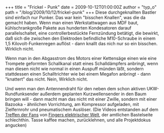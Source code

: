 +++
title = "Frickel - Punk"
date = 2009-10-12T01:00:00Z
author = "typ_o"
path = "/blog/2009/10/12/frickel-punk"
+++
Diese durchgeknallten Bastler sind einfach nur Punker. Das war kein
"bisschen Knallen", was die da gemacht haben. Wenn man einen
Werkstattwagen aus MDF baut, kühlschrankgroße Pakete aus hunderten
Kondesatoren darauf parallelschaltet, eine controllerbestückte
Fernzündung betätigt, die bewirkt, daß sich die zwischen den Elektroden
befindliche M10-Schraube in einem 1,5 Kilovolt-Funkenregen auflöst -
dann knallt das nich nur so ein bisschen. Wirklich nicht.

  
  
Wenn man in den Abgasstrom des Motors einer Kettensäge einen wie eine
Trompete geformten Schallkanal statt eines Schalldämpfers anbringt, wenn
man diesen nicht wie normal in einen Auspuff münden läßt, sondern
stattdessen einen Schalltrichter wie bei einem Megafon anbringt - dann
"knattert" das nicht. Nein, Wirklich nicht.

  
  
Und wenn man den Antennendraht für den neben dem schon aktiven
UKW-Rundfunksender außerdem geplanten Kurzwellensender in den Baum
bringen will - dann macht man das nicht mit einer Zwille, sondern mit
einer Bazooka - ähnlichen Vorrichtung, am Kompressor aufgeladen, mit
Zielfernrohr und pneumatischem Auslöser. (Die Videos entstanden auf dem
[Treffen der Fans](http://www.fingers-welt.de/jubilaeum/treffen2009.htm)
von [Fingers elektrischer Welt](http://fingers-welt.de/), der amtlichen
Bastelseite schlechthin. Tasse kaffee machen, zurücklehnen, und alle
Projektdokus angucken)
